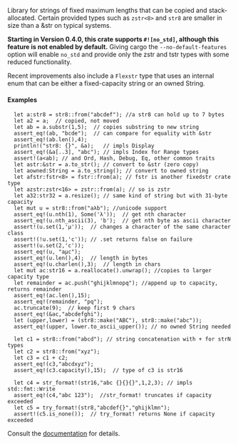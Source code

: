 Library for strings of fixed maximum lengths that can be copied and
stack-allocated.  Certain provided
types such as `zstr<8>` and `str8` are smaller in size than a &str on
typical systems.

**Starting in Version 0.4.0, this crate supports `#![no_std]`, although
this feature is not enabled by default.**  Giving cargo the
`--no-default-features` option will enable `no_std` and provide only the
zstr and tstr types with some reduced functionality.
<br>

Recent improvements also include a `Flexstr` type that uses an
internal enum that can be either a fixed-capacity string or an owned
String.

#### Examples
```
  let a:str8 = str8::from("abcdef"); //a str8 can hold up to 7 bytes
  let a2 = a;  // copied, not moved
  let ab = a.substr(1,5);  // copies substring to new string
  assert_eq!(ab, "bcde");  // can compare for equality with &str
  assert_eq!(ab.len(),4);
  println!("str8: {}", &a);   // impls Display
  assert_eq!(&a[..3], "abc"); // impls Index for Range types
  assert!(a<ab); // and Ord, Hash, Debug, Eq, other common traits
  let astr:&str = a.to_str(); // convert to &str (zero copy)
  let aowned:String = a.to_string(); // convert to owned string
  let afstr:fstr<8> = fstr::from(a); // fstr is another fixedstr crate type
  let azstr:zstr<16> = zstr::from(a); // so is zstr
  let a32:str32 = a.resize(); // same kind of string but with 31-byte capacity  
  let mut u = str8::from("aλb"); //unicode support
  assert_eq!(u.nth(1), Some('λ'));  // get nth character
  assert_eq!(u.nth_ascii(3), 'b');  // get nth byte as ascii character
  assert!(u.set(1,'μ'));  // changes a character of the same character class
  assert!(!u.set(1,'c')); // .set returns false on failure
  assert!(u.set(2,'c'));
  assert_eq!(u, "aμc");
  assert_eq!(u.len(),4);  // length in bytes
  assert_eq!(u.charlen(),3);  // length in chars
  let mut ac:str16 = a.reallocate().unwrap(); //copies to larger capacity type
  let remainder = ac.push("ghijklmnopq"); //append up to capacity, returns remainder
  assert_eq!(ac.len(),15);
  assert_eq!(remainder, "pq");
  ac.truncate(9);  // keep first 9 chars
  assert_eq!(&ac,"abcdefghi");
  let (upper,lower) = (str8::make("ABC"), str8::make("abc"));
  assert_eq!(upper, lower.to_ascii_upper()); // no owned String needed

  let c1 = str8::from("abcd"); // string concatenation with + for strN types  
  let c2 = str8::from("xyz");
  let c3 = c1 + c2;           
  assert_eq!(c3,"abcdxyz");
  assert_eq!(c3.capacity(),15);  // type of c3 is str16

  let c4 = str_format!(str16,"abc {}{}{}",1,2,3); // impls std::fmt::Write
  assert_eq!(c4,"abc 123");  //str_format! truncates if capacity exceeded
  let c5 = try_format!(str8,"abcdef{}","ghijklmn");
  assert!(c5.is_none());  // try_format! returns None if capacity exceeded
```

Consult the [documentation](https://docs.rs/fixedstr/latest/fixedstr/) for details.

